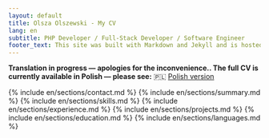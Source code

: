 ```yaml
---
layout: default
title: Olsza Olszewski - My CV
lang: en
subtitle: PHP Developer / Full-Stack Developer / Software Engineer
footer_text: This site was built with Markdown and Jekyll and is hosted on GitHub Pages. The source code is available on GitHub
---
```


**Translation in progress — apologies for the inconvenience.. The full CV is currently available in Polish — please see:** 🇵🇱 [Polish version](/pl/)

{% include en/sections/contact.md %}
{% include en/sections/summary.md %}
{% include en/sections/skills.md %}
{% include en/sections/experience.md %}
{% include en/sections/projects.md %}
{% include en/sections/education.md %}
{% include en/sections/languages.md %}
